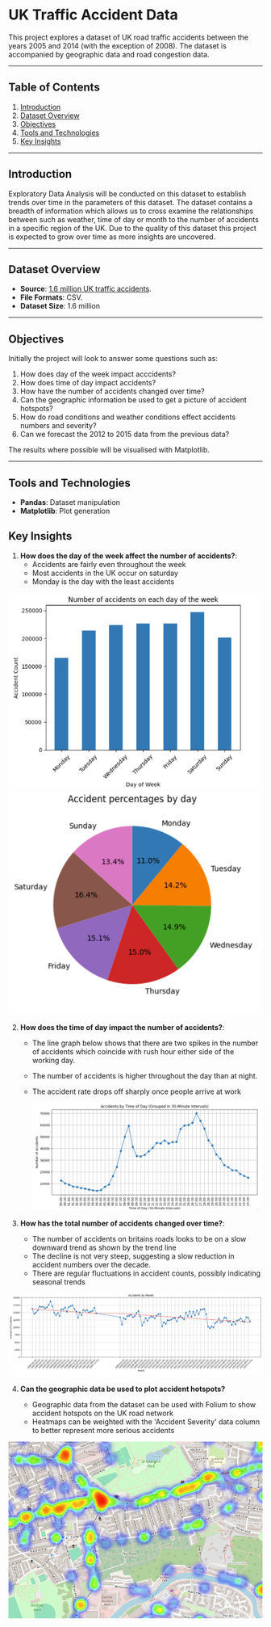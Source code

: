 # **UK Traffic Accident Data**

This project explores a dataset of UK road traffic accidents between the years 2005 and 2014 (with the exception of 2008). The dataset is accompanied by geographic data and road congestion data.

---

## **Table of Contents**
1. [Introduction](#introduction)
2. [Dataset Overview](#dataset-overview)
3. [Objectives](#objectives)
4. [Tools and Technologies](#tools-and-technologies)
5. [Key Insights](#key-insights)


---

## **Introduction**

Exploratory Data Analysis will be conducted on this dataset to establish trends over time in the parameters of this dataset. The dataset contains a breadth of information which allows us to cross examine the relationships between such as weather, time of day or month to the number of accidents in a specific region of the UK. Due to the quality of this dataset this project is expected to grow over time as more insights are uncovered.

---

## **Dataset Overview**

- **Source**: [1.6 million UK traffic accidents](https://www.kaggle.com/datasets/daveianhickey/2000-16-traffic-flow-england-scotland-wales?resource=download).
- **File Formats**: CSV.
- **Dataset Size**: 1.6 million


---

## **Objectives**

Initially the project will look to answer some questions such as:

1) How does day of the week impact acccidents?
2) How does time of day impact accidents?
3) How have the number of accidents changed over time?
4) Can the geographic information be used to get a picture of accident hotspots?
5) How do road conditions and weather conditions effect accidents numbers and severity?
6) Can we forecast the 2012 to 2015 data from the previous data?

The results where possible will be visualised with Matplotlib.

---

## Tools and Technologies
- **Pandas**: Dataset manipulation
- **Matplotlib**: Plot generation

## Key Insights

1. **How does the day of the week affect the number of accidents?**:
    - Accidents are fairly even throughout the week
    - Most accidents in the UK occur on saturday
    - Monday is the day with the least accidents
  
      
![Categories_pie](https://github.com/trow-land/Data-Science/blob/main/UK%20Traffic%20Accidents/images/weekday_bar.png)        ![Categories](https://github.com/trow-land/Data-Science/blob/main/UK%20Traffic%20Accidents/images/weekday_pie.png)

2. **How does the time of day impact the number of accidents?**:
    - The line graph below shows that there are two spikes in the number of accidents which coincide with rush hour either side of the working day.
    - The number of accidents is higher throughout the day than at night.
    - The accident rate drops off sharply once people arrive at work
  
   
      ![items](https://github.com/trow-land/Data-Science/blob/main/UK%20Traffic%20Accidents/images/time_of_day.png)
      
3. **How has the total number of accidents changed over time?**:
    - The number of accidents on britains roads looks to be on a slow downward trend as shown by the trend line
    - The decline is not very steep, suggesting a slow reduction in accident numbers over the decade.
    - There are regular fluctuations in accident counts, possibly indicating seasonal trends
  
      
![Top Items](https://github.com/trow-land/Data-Science/blob/main/UK%20Traffic%20Accidents/images/accidents%20over%20time.png)    



4. **Can the geographic data be used to plot accident hotspots?**
   
    - Geographic data from the dataset can be used with Folium to show accident hotspots on the UK road network
    - Heatmaps can be weighted with the 'Accident Severity' data column to better represent more serious accidents

![heatmap](https://github.com/trow-land/Data-Science/blob/main/UK%20Traffic%20Accidents/images/bristol_accident_heatmap.png)   

      



